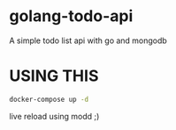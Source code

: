 # golang-todo-api
A simple todo list api with go and mongodb


# USING THIS


```bash
docker-compose up -d
```

live reload using modd ;) 